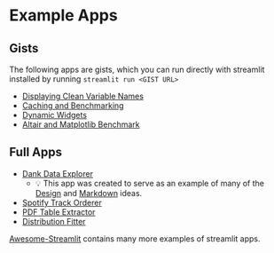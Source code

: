 # Example Apps

## Gists

The following apps are gists, which you can run directly with streamlit installed by running `streamlit run <GIST URL>`

- [Displaying Clean Variable Names](https://gist.github.com/pmbaumgartner/4558781c0dfe8a4539201eaeb575ba51/raw/7dedf6c4064af6586d2f136a35e4d2ac5814031f/format_func_with_dict.py)
- [Caching and Benchmarking](https://gist.github.com/pmbaumgartner/8097c08313cea57f02c54f23d4836621/raw/e5f89d6ade3aca306b38a3814ef550afa4992a80/cache_benchmarking.py)
- [Dynamic Widgets](https://gist.github.com/pmbaumgartner/23d919cb7badd3ce4f2807af68897a75/raw/72b71923cb4db876b64fbd6283f2380d4cce1020/dynamic_widget.py)
- [Altair and Matplotlib Benchmark](https://gist.github.com/pmbaumgartner/e8cf0cbdf85817aa24d51c8a8e008d7d/raw/3357054a0caaa1f4bf27277c6aaab34e0d0e747d/mpl_altair_streamlit_timing.py)

## Full Apps

- [Dank Data Explorer](https://dank-data-explorer.herokuapp.com/)
  - 💡 This app was created to serve as an example of many of the [Design](../essentials.md) and [Markdown](../markdown.md) ideas.
- [Spotify Track Orderer](https://spotify-features-reducer.herokuapp.com/)
- [PDF Table Extractor](http://pdf-table-extractor.herokuapp.com/)
- [Distribution Fitter](https://distribution-fitter-5000.herokuapp.com/)

[Awesome-Streamlit](https://awesome-streamlit.org/) contains many more examples of streamlit apps.